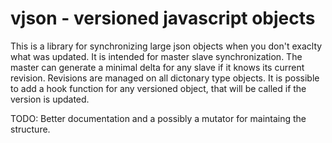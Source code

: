 # vjson - versioned javascript objects #

This is a library for synchronizing large json objects when you don't exaclty 
what was updated. It is intended for master slave synchronization. The master
can generate a minimal delta for any slave if it knows its current revision. 
Revisions are managed on all dictonary type objects. It is possible to add a
hook function for any versioned object, that will be called if the version is 
updated. 

TODO: Better documentation and a possibly a mutator for maintaing the structure.